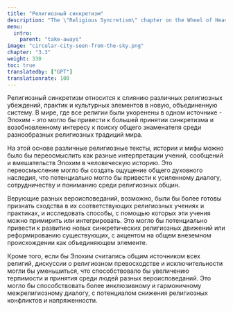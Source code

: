 ```yaml
---
title: "Религиозный синкретизм"
description: "The \"Religious Syncretism\" chapter on the Wheel of Heaven website explores the blending and integration of various religious beliefs and practices, especially in the context of the site's hypothesis about extraterrestrial influence on human civilization. This chapter might delve into how different religious traditions and stories could be interconnected or reinterpreted in light of the theory that an advanced alien civilization, the Elohim, played a role in human development. It would likely aim to provide a cohesive view that bridges gaps between diverse religious narratives, offering a unique perspective on the synthesis of these spiritual beliefs with the site's extraterrestrial hypothesis."
menu:
  intro:
    parent: "take-aways"
image: "circular-city-seen-from-the-sky.png"
chapter: "3.3"
weight: 330
toc: true
translatedby: ["GPT"]
translationrate: 100
---
```


Религиозный синкретизм относится к слиянию различных религиозных убеждений, практик и культурных элементов в новую, объединенную систему. В мире, где все религии были укоренены в одном источнике - Элохим - это могло бы привести к большей принятии синкретизма и возобновленному интересу к поиску общего знаменателя среди разнообразных религиозных традиций мира.

На этой основе различные религиозные тексты, истории и мифы можно было бы переосмыслить как разные интерпретации учений, сообщений и вмешательств Элохим в человеческую историю. Это переосмысление могло бы создать ощущение общего духовного наследия, что потенциально могло бы привести к усиленному диалогу, сотрудничеству и пониманию среди религиозных общин.

Верующие разных вероисповеданий, возможно, были бы более готовы признать сходства в их соответствующих религиозных учениях и практиках, и исследовать способы, с помощью которых эти учения можно примирить или интегрировать. Это могло бы потенциально привести к развитию новых синкретических религиозных движений или реформированию существующих, с акцентом на общем внеземном происхождении как объединяющем элементе.

Кроме того, если бы Элохим считались общим источником всех религий, дискуссии о религиозном превосходстве и исключительности могли бы уменьшиться, что способствовало бы увеличению терпимости и принятия среди людей разных вероисповеданий. Это могло бы способствовать более инклюзивному и гармоничному межрелигиозному диалогу, с потенциалом снижения религиозных конфликтов и напряженности.
